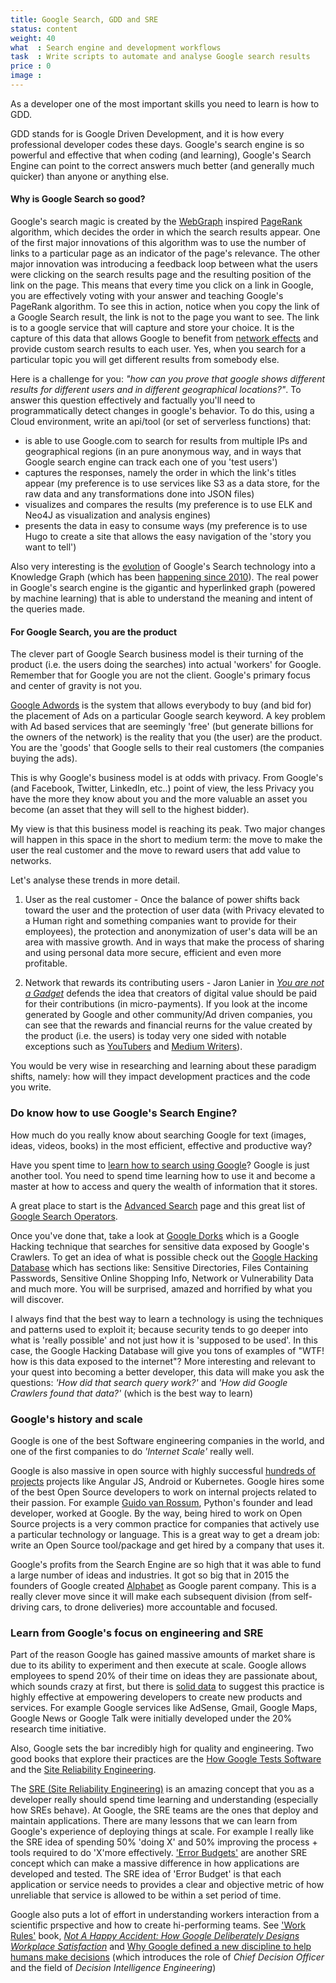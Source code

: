 ```yaml
---
title: Google Search, GDD and SRE
status: content
weight: 40
what  : Search engine and development workflows
task  : Write scripts to automate and analyse Google search results
price : 0
image : 
---
```


As a developer one of the most important skills you need to learn is how to GDD.

GDD stands for is Google Driven Development, and it is how every professional developer codes these days. Google's search engine is so powerful and effective that when coding (and learning), Google's Search Engine can point to the correct answers much better (and generally much quicker) than anyone or anything else.

#### Why is Google Search so good?

Google's search magic is created by the [WebGraph](https://en.wikipedia.org/wiki/Webgraph) inspired [PageRank](https://en.wikipedia.org/wiki/PageRank) algorithm, which decides the order in which the search results appear. One of the first major innovations of this algorithm was to use the number of links to a particular page as an indicator of the page's relevance. The other major innovation was introducing a feedback loop between what the users were clicking on the search results page and the resulting position of the link on the page. This means that every time you click on a link in Google, you are effectively voting with your answer and teaching Google's PageRank algorithm. To see this in action, notice when you copy the link of a Google Search result, the link is not to the page you want to see. The link is to a google service that will capture and store your choice. It is the capture of this data that allows Google to benefit from [network effects](https://en.wikipedia.org/wiki/Network_effect) and provide custom search results to each user. Yes, when you search for a particular topic you will get different results from somebody else. 

Here is a challenge for you: _"how can you prove that google shows different results for different users and in different geographical locations?"_. To answer this question effectively and factually you'll need to programmatically detect changes in google's behavior. To do this, using a Cloud environment, write an api/tool (or set of serverless functions) that:
  - is able to use Google.com to search for results from multiple IPs and geographical regions (in an pure anonymous way, and in ways that Google search engine can track each one of you 'test users')
  - captures the responses, namely the order in which the link's titles appear (my preference is to use services like S3 as a data store, for the raw data and any transformations done into JSON files)
  - visualizes and compares the results (my preference is to use ELK and Neo4J as visualization and analysis engines)
  - presents the data in easy to consume ways (my preference is to use Hugo to create a site that allows the easy navigation of the 'story you want to tell')

Also very interesting is the [evolution](https://medium.com/s/story/what-google-teaches-us-2613711712de) of Google's Search technology into a Knowledge Graph (which has been [happening since 2010](https://mashable.com/2012/02/13/google-knowledge-graph-change-search/)). The real power in Google's search engine is the gigantic and hyperlinked graph (powered by machine learning) that is able to understand the meaning and intent of the queries made.

#### For Google Search, you are the product
 
The clever part of Google Search business model is their turning of the product (i.e. the users doing the searches) into actual 'workers' for Google. Remember that for Google you are not the client. Google's primary focus and center of gravity is not you.

[Google Adwords](https://en.wikipedia.org/wiki/AdWords) is the system that allows everybody to buy (and bid for) the placement of Ads on a particular Google search keyword. A key problem with Ad based services that are seemingly 'free' (but generate billions for the owners of the network) is the reality that you (the user) are the product. You are the 'goods' that Google sells to their real customers (the companies buying the ads).

This is why Google's business model is at odds with privacy. From Google's (and Facebook, Twitter, LinkedIn, etc..) point of view, the less Privacy you have the more they know about you and the more valuable an asset you become (an asset that they will sell to the highest bidder). 

My view is that this business model is reaching its peak. Two major changes will happen in this space in the short to medium term: the move to make the user the real customer and the move to reward users that add value to networks.

Let's analyse these trends in more detail.

1. User as the real customer - Once the balance of power shifts back toward the user and the protection of user data (with Privacy elevated to a Human right and something companies want to provide for their employees), the protection and anonymization of user's data will be an area with massive growth. And in ways that make the process of sharing and using personal data more secure, efficient and even more profitable. 

2. Network that rewards its contributing users - Jaron Lanier in _[You are not a Gadget](https://www.amazon.co.uk/You-Are-Not-Gadget-Manifesto/dp/0141049111)_ defends the idea that creators of digital value should be paid for their contributions (in micro-payments). If you look at the income generated by Google and other community/Ad driven companies, you can see that the rewards and financial reurns for the value created by the product (i.e. the users) is today very one sided with notable exceptions such as [YouTubers](https://en.wikipedia.org/wiki/YouTuber) and [Medium Writers](https://medium.com/words-for-life/a-100-transparent-look-at-my-first-medium-paycheck-197b69483b44)).

You would be very wise in researching and learning about these paradigm shifts, namely: how will they impact development practices and the code you write.

### Do know how to use Google's Search Engine?

How much do you really know about searching Google for text (images, ideas, videos, books) in the most efficient, effective and productive way? 

Have you spent time to [learn how to search using Google](https://support.google.com/websearch/answer/134479?hl=en&ref_topic=3081620)? Google is just another tool. You need to spend time learning how to use it and become a master at how to access and query the wealth of information that it stores.

A great place to start is the [Advanced Search](https://www.google.com/advanced_search) page and this great list of [Google Search Operators](https://ahrefs.com/blog/google-advanced-search-operators/).

Once you've done that, take a look at [Google Dorks](https://en.wikipedia.org/wiki/Google_hacking) which is a Google Hacking technique that searches for sensitive data exposed by Google's Crawlers. To get an idea of what is possible check out the [Google Hacking Database](https://www.exploit-db.com/google-hacking-database/) which has sections like: Sensitive Directories, Files Containing Passwords, Sensitive Online Shopping Info, Network or Vulnerability Data and much more. You will be surprised, amazed and horrified by what you will discover.

I always find that the best way to learn a technology is using the techniques and patterns used to exploit it; because security tends to go deeper into what is 'really possible' and not just how it is 'supposed to be used'. In this case, the Google Hacking Database will give you tons of examples of "WTF! how is this data exposed to the internet"? More interesting and relevant to your quest into becoming a better developer, this data will make you ask the questions: _'How did that search query work?'_ and _'How did Google Crawlers found that data?'_ (which is the best way to learn)

### Google's history and scale

Google is one of the best Software engineering companies in the world, and one of the first companies to do _'Internet Scale'_ really well. 

Google is also massive in open source with highly successful [hundreds of projects](https://opensource.google.com/) projects like Angular JS, Android or Kubernetes. Google hires some of the best Open Source developers to work on internal projects related to their passion. For example [Guido van Rossum](https://en.wikipedia.org/wiki/Guido_van_Rossum), Python's founder and lead developer, worked at Google. By the way, being hired to work on Open Source projects is a very common practice for companies that actively use a particular technology or language. This is a great way to get a dream job: write an Open Source tool/package and get hired by a company that uses it.

Google's profits from the Search Engine are so high that it was able to fund a large number of ideas and industries. It got so big that in 2015 the founders of Google created [Alphabet](https://en.wikipedia.org/wiki/Alphabet_Inc.) as Google parent company. This is a really clever move since it will make each subsequent division (from self-driving cars, to drone deliveries) more accountable and focused.

### Learn from Google's focus on engineering and SRE

Part of the reason Google has gained massive amounts of market share is due to its ability to experiment and then execute at scale. Google allows employees to spend 20% of their time on ideas they are passionate about, which sounds crazy at first, but there is [solid data](https://www.inc.com/bryan-adams/12-ways-to-encourage-more-free-thinking-and-innovation-into-any-business.html) to suggest this practice is highly effective at empowering developers to create new products and services. For example Google services like AdSense, Gmail, Google Maps, Google News or Google Talk were initially developed under the 20% research time initiative. 

Also, Google sets the bar incredibly high for quality and engineering. Two good books that explore their practices are the [How Google Tests Software](https://www.amazon.co.uk/Google-Tests-Software-James-Whittaker/dp/0321803027) and the [Site Reliability Engineering](https://www.amazon.co.uk/Site-Reliability-Engineering-Betsy-Beyer/dp/149192912X).

The [SRE (Site Reliability Engineering)](https://landing.google.com/sre/) is an amazing concept that you as a developer really should spend time learning and understanding (especially how SREs behave). At Google, the SRE teams are the ones that deploy and maintain applications. There are many lessons that we can learn from Google's experience of deploying things at scale. For example I really like the SRE idea of spending 50% 'doing X' and 50% improving the process + tools required to do 'X'more effectively. ['Error Budgets'](https://landing.google.com/sre/book/chapters/embracing-risk.html) are another SRE concept which can make a massive difference in how applications are developed and tested. The SRE idea of 'Error Budget' is that each application or service needs to provides a clear and objective metric of how unreliable that service is allowed to be within a set period of time.

Google also puts a lot of effort in understanding workers interaction from a scientific prspective and how to create hi-performing teams. See ['Work Rules'](https://www.amazon.co.uk/Work-Rules-Insights-Inside-Transform-ebook/dp/B00NLHJKBE) book,  _[Not A Happy Accident: How Google Deliberately Designs Workplace Satisfaction](https://www.fastcompany.com/3007268/not-happy-accident-how-google-deliberately-designs-workplace-satisfaction)_ and [Why Google defined a new discipline to help humans make decisions](https://www.fastcompany.com/90203073/why-google-defined-a-new-discipline-to-help-humans-make-decisions) (which introduces the role of _Chief Decision Officer_ and the field of _Decision Intelligence Engineering_)